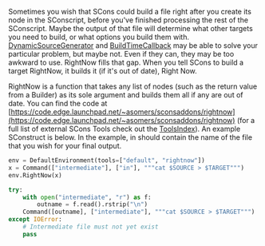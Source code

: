 
Sometimes you wish that SCons could build a file right after you create its node in the SConscript, before you've finished processing the rest of the SConscript.  Maybe the output of that file will determine what other targets you need to build, or what options you build them with.  [DynamicSourceGenerator](DynamicSourceGenerator) and [BuildTimeCallback](BuildTimeCallback) may be able to solve your particular problem, but maybe not.  Even if they can, they may be too awkward to use.  RightNow fills that gap.  When you tell SCons to build a target RightNow, it builds it (if it's out of date), Right Now. 

RightNow is a function that takes any list of nodes (such as the return value from a Builder) as its sole argument and builds them all if any are out of date.  You can find the code at [https://code.edge.launchpad.net/~asomers/sconsaddons/rightnow](https://code.edge.launchpad.net/~asomers/sconsaddons/rightnow) (for a full list of external SCons Tools check out the [ToolsIndex](ToolsIndex)).  An example SConstruct is below.  In the example, in should contain the name of the file that you wish for your final output. 


```python
env = DefaultEnvironment(tools=["default", "rightnow"])
x = Command(["intermediate"], ["in"], """cat $SOURCE > $TARGET""")
env.RightNow(x)

try:
    with open("intermediate", "r") as f:
        outname = f.read().rstrip("\n")
    Command([outname], ["intermediate"], """cat $SOURCE > $TARGET""")
except IOError:
    # Intermediate file must not yet exist
    pass
```
